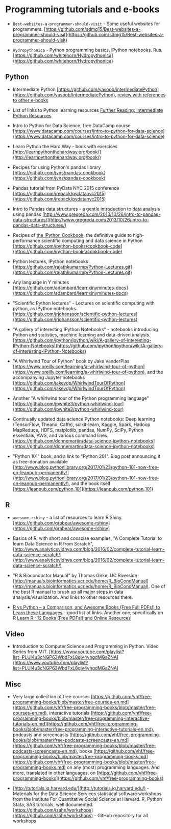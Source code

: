 # Programming tutorials and e-books

- `Best-websites-a-programmer-should-visit` - Some useful websites for programmers. [https://github.com/sdmg15/Best-websites-a-programmer-should-visit](https://github.com/sdmg15/Best-websites-a-programmer-should-visit)

- `Hydropythonica` - Python programming basics. iPython notebooks. Rus. [https://github.com/whitehorn/Hydropythonica](https://github.com/whitehorn/Hydropythonica)

## Python

- Intermediate Python [https://github.com/yasoob/intermediatePython](https://github.com/yasoob/intermediatePython), [review with references to other e-books](http://www.blog.pythonlibrary.org/2015/09/02/ebook-review-intermediate-python/)
- List of links to Python learning resources [Further Reading: Intermediate Python Resources](http://inventwithpython.com/blog/2015/09/01/further-reading-intermediate-python-resources/)
- Intro to Python for Data Science, free DataCamp course [https://www.datacamp.com/courses/intro-to-python-for-data-science](https://www.datacamp.com/courses/intro-to-python-for-data-science)
- Learn Python the Hard Way - book with exercises [http://learnpythonthehardway.org/book/](http://learnpythonthehardway.org/book/)

- Recipes for using Python's pandas library [https://github.com/jvns/pandas-cookbook](https://github.com/jvns/pandas-cookbook)
- Pandas tutorial from PyData NYC 2015 conference [https://github.com/jreback/pydatanyc2015](https://github.com/jreback/pydatanyc2015)
- Intro to Pandas data structures - a gentle introduction to data analysis using pandas [http://www.gregreda.com/2013/10/26/intro-to-pandas-data-structures/](http://www.gregreda.com/2013/10/26/intro-to-pandas-data-structures/)

- Recipes of [the IPython Cookbook](http://ipython-books.github.io/cookbook/), the definitive guide to high-performance scientific computing and data science in Python [https://github.com/ipython-books/cookbook-code](https://github.com/ipython-books/cookbook-code)
- Python lectures, IPython notebooks [https://github.com/rajathkumarmp/Python-Lectures.git](https://github.com/rajathkumarmp/Python-Lectures.git)

- Any language in Y minutes [https://github.com/adambard/learnxinyminutes-docs](https://github.com/adambard/learnxinyminutes-docs)

- "Scientific Python lectures" - Lectures on scientific computing with python, as IPython notebooks. [https://github.com/jrjohansson/scientific-python-lectures](https://github.com/jrjohansson/scientific-python-lectures)

- "A gallery of interesting IPython Notebooks" - notebooks introducing Python and statistics, machine learning and data-driven analysis. [https://github.com/ipython/ipython/wiki/A-gallery-of-interesting-IPython-Notebooks](https://github.com/ipython/ipython/wiki/A-gallery-of-interesting-IPython-Notebooks)

- "A Whirlwind Tour of Python" book by Jake VanderPlas [https://www.oreilly.com/learning/a-whirlwind-tour-of-python](https://www.oreilly.com/learning/a-whirlwind-tour-of-python), and the accompanying Jupyter notebooks [https://github.com/jakevdp/WhirlwindTourOfPython](https://github.com/jakevdp/WhirlwindTourOfPython)

- Another "A whirlwind tour of the Python programming language" [https://github.com/jpwhite3/python-whirlwind-tour](https://github.com/jpwhite3/python-whirlwind-tour)

- Continually updated data science Python notebooks: Deep learning (TensorFlow, Theano, Caffe), scikit-learn, Kaggle, Spark, Hadoop MapReduce, HDFS, matplotlib, pandas, NumPy, SciPy, Python essentials, AWS, and various command lines. [https://github.com/donnemartin/data-science-ipython-notebooks](https://github.com/donnemartin/data-science-ipython-notebooks)

- "Python 101" book, and a link to "Python 201". Blog post announcing it as free-donation available [http://www.blog.pythonlibrary.org/2017/01/23/python-101-now-free-on-leanpub-permanently/](http://www.blog.pythonlibrary.org/2017/01/23/python-101-now-free-on-leanpub-permanently/), and the book itself [https://leanpub.com/python_101](https://leanpub.com/python_101)

## R

- `awesome-rshiny` - a list of resources to learn R Shiny. [https://github.com/grabear/awesome-rshiny](https://github.com/grabear/awesome-rshiny)

- Basics of R, with short and conscise examples, "A Complete Tutorial to learn Data Science in R from Scratch", [http://www.analyticsvidhya.com/blog/2016/02/complete-tutorial-learn-data-science-scratch/](http://www.analyticsvidhya.com/blog/2016/02/complete-tutorial-learn-data-science-scratch/)

- "R & Bioconductor Manual" by Thomas Girke, UC Riverside [http://manuals.bioinformatics.ucr.edu/home/R_BioCondManual](http://manuals.bioinformatics.ucr.edu/home/R_BioCondManual). One of the best R manual to brush up all major steps in data analysis/visualization. And links to other resources there.

- [R vs Python – a Comparison, and Awesome Books (Free Full PDFs!) to Learn these Languages](http://ucanalytics.com/blogs/r-vs-python-comparison-and-awsome-books-free-pdfs-to-learn-them/) - good list of links. Another one, specifically on R [Learn R : 12 Books (Free PDFs!) and Online Resources](http://ucanalytics.com/blogs/learn-r-12-books-and-online-resources/)

## Video

- Introduction to Computer Science and Programming in Python. Video Series from MIT. [https://www.youtube.com/playlist?list=PLUl4u3cNGP63WbdFxL8giv4yhgdMGaZNA](https://www.youtube.com/playlist?list=PLUl4u3cNGP63WbdFxL8giv4yhgdMGaZNA)

## Misc

- Very large collection of free courses [https://github.com/vhf/free-programming-books/blob/master/free-courses-en.md](https://github.com/vhf/free-programming-books/blob/master/free-courses-en.md), interactive tutorials [https://github.com/vhf/free-programming-books/blob/master/free-programming-interactive-tutorials-en.md](https://github.com/vhf/free-programming-books/blob/master/free-programming-interactive-tutorials-en.md), podcasts and screencasts [https://github.com/vhf/free-programming-books/blob/master/free-podcasts-screencasts-en.md](https://github.com/vhf/free-programming-books/blob/master/free-podcasts-screencasts-en.md), books [https://github.com/vhf/free-programming-books/blob/master/free-programming-books.md](https://github.com/vhf/free-programming-books/blob/master/free-programming-books.md) on any (most) programming languages. And more, translated in other languages, on [https://github.com/vhf/free-programming-books](https://github.com/vhf/free-programming-books)

- [http://tutorials.iq.harvard.edu/](http://tutorials.iq.harvard.edu/) - Materials for the Data Science Services statistical software workshops from the Institute For Quantitative Social Science at Harvard. R, Python Stata, SAS tutorials, well documented. [https://github.com/izahn/workshops](https://github.com/izahn/workshops) - GitHub repository for all workshops




